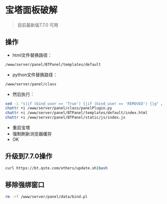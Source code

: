 # 宝塔面板破解
> 目前最新版7.7.0 可用
## 操作

* html文件替换路径：
```bash
/www/server/panel/BTPanel/templates/default
```
* python文件替换路径：
```bash
/www/server/panel/class
```
* 然后执行：
```bash
sed -i "s|if (bind_user == 'True') {|if (bind_user == 'REMOVED') {|g" /www/server/panel/BTPanel/static/js/index.js
chattr +i /www/server/panel/class/panelPlugin.py
chattr +i /www/server/panel/BTPanel/templates/default/index.html
chattr +i /www/server/panel/BTPanel/static/js/index.js
```
* 重启宝塔
* 强制刷新浏览器缓存
* OK

## 升级到7.7.0操作

```bash
curl https://bt.qste.com/others/update.sh|bash
```

## 移除强绑窗口

```bash
rm -rf /www/server/panel/data/bind.pl
```

